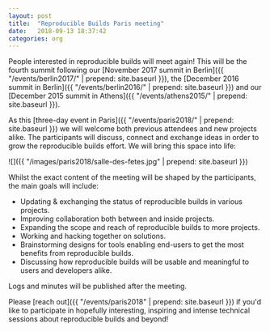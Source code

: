 ```yaml
---
layout: post
title:  "Reproducible Builds Paris meeting"
date:   2018-09-13 18:37:42
categories: org
---
```


People interested in reproducible builds will meet again! This will be the fourth summit following our [November 2017 summit in Berlin]({{ "/events/berlin2017/" | prepend: site.baseurl }}), the [December 2016 summit in Berlin]({{ "/events/berlin2016/" | prepend: site.baseurl }}) and our [December 2015 summit in Athens]({{ "/events/athens2015/" | prepend: site.baseurl }}).

As this [three-day event in Paris]({{ "/events/paris2018/" | prepend: site.baseurl }}) we will welcome both previous attendees and new projects alike. The participants will discuss, connect and exchange ideas in order to grow the reproducible builds effort. We will bring this space into life:

![]({{ "/images/paris2018/salle-des-fetes.jpg" | prepend: site.baseurl }})

Whilst the exact content of the meeting will be shaped by the participants, the main goals will include:

  * Updating & exchanging the status of reproducible builds in various projects.
  * Improving collaboration both between and inside projects.
  * Expanding the scope and reach of reproducible builds to more projects.
  * Working and hacking together on solutions.
  * Brainstorming designs for tools enabling end-users to get the most benefits from reproducible builds.
  * Discussing how reproducible builds will be usable and meaningful to users and developers alike.

Logs and minutes will be published after the meeting.

Please [reach out]({{ "/events/paris2018" | prepend: site.baseurl }}) if you'd like to participate in hopefully interesting, inspiring and intense technical sessions about reproducible builds and beyond!

